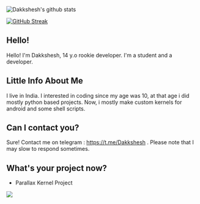 ![Dakkshesh's github stats](https://github-readme-stats.vercel.app/api?username=dakkshesh07&show_icons=true&theme=algolia)

[![GitHub Streak](https://github-readme-streak-stats.herokuapp.com/?user=dakkshesh07&theme=dark)](https://github.com/DenverCoder1/github-readme-streak-stats)

## Hello!
Hello! I'm Dakkshesh, 14 y.o rookie developer. I'm a student and a developer.

## Little Info About Me
I live in India. I interested in coding since my age was 10, at that age i did mostly python based projects. Now, i mostly make custom kernels for android and some shell scripts.

## Can I contact you?
Sure! Contact me on telegram : https://t.me/Dakkshesh . Please note that I may slow to respond sometimes.

## What's your project now?
- Parallax Kernel Project


![](https://komarev.com/ghpvc/?username=dakkshesh07)
